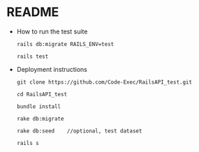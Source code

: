 # README

* How to run the test suite

      rails db:migrate RAILS_ENV=test

      rails test

* Deployment instructions

      git clone https://github.com/Code-Exec/RailsAPI_test.git

      cd RailsAPI_test

      bundle install

      rake db:migrate

      rake db:seed    //optional, test dataset

      rails s

